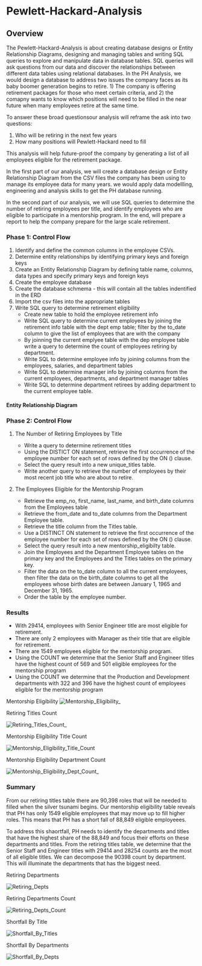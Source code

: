 # Pewlett-Hackard-Analysis
## Overview
The Pewlett-Hackard-Analysis is about creating database designs or Entity Relationship Diagrams, designing and managing tables and writing SQL queries to explore and manipulate data in database tables. SQL queries will ask questions from our data and discover the relationships between different data tables using relational databases. In the PH Analysis, we would design a database to address two issues the company faces as its baby boomer generation begins to retire. 1) The company is offering retirement packages for those who meet certain criteria, and 2) the comapny wants to know which positions will need to be filled in the near future when many employees retire at the same time. 

To answer these broad questionsour analysis will reframe the ask into two questions:
1. Who will be retiring in the next few years
2. How many positions will Pewlett-Hackard need to fill

This analysis will help future-proof the company by generating a list of all employees eligible for the retirement package.

In the first part of our analysis, we will create a database design or Entity Relationship Diagram from the CSV files the company has been using to manage its employee data for many years. we would apply data modellling, engineering and analysis skills to get the PH database running.

In the second part of our analysis, we will use SQL queries to determine the number of retiring employees per title, and identify employees who are eligible to participate in a mentorship program. In the end, will prepare a report to help the company prepare for the large scale retirement.

### Phase 1: Control Flow
1. Identify and define the common columns in the employee CSVs.
2. Determine entity relationships by identifying primary keys and foreign keys
3. Create an Entity Relationship Diagram by defining table name, columns, data types and specify primary keys and foreign keys
4. Create the employee database
5. Create the database schmema - this will contain all the tables indentified in the ERD
6. Import the csv files into the appropriate tables
7. Write SQL query to determine retirement eligibility
      * Create new table to hold the employee retirement info
      * Write SQL query to determine current employees by joining the retirement info table with the dept emp table; filter by the to_date column to give the list of employees that are with the company
      * By joinning the current emplyee table with the dep employee table write a query to determine the count of employees retiring by department.
      * Write SQL to determine employee info by joining columns from the employees, salaries, and department tables
      * Write SQL to determine manager info by joining columns from the current employees, departments, and department manager tables
      * Write SQL to determine department retirees by adding department to the current employee table.

#### Entity Relationship Diagram

### Phase 2: Control Flow
1. The Number of Retiring Employees by Title
      * Write a query to determine retirement titles
      * Using the DISTICT ON statement, retrieve the first occurrence of the employee number for each set of rows defined by the ON () clause.
      * Select the query result into a new unique_titles table.
      * Write another query to retrieve the number of employees by their most recent job title who are about to retire.

2. The Employees Eligible for the Mentorship Program
      * Retrieve the emp_no, first_name, last_name, and birth_date columns from the Employees table
      * Retrieve the from_date and to_date columns from the Department Employee table.
      * Retrieve the title column from the Titles table.
      * Use a DISTINCT ON statement to retrieve the first occurrence of the employee number for each set of rows defined by the ON () clause.
      * Select the query result into a new mentorship_eligibilty table. 
      * Join the Employees and the Department Employee tables on the primary key and the Employees and the Titles tables on the primary key.
      * Filter the data on the to_date column to all the current employees, then filter the data on the birth_date columns to get all the employees whose birth dates are between January 1, 1965 and December 31, 1965.
      * Order the table by the employee number.

### Results
* With 29414, employees with Senior Engineer title are most eligible for retirement.
* There are only 2 employees with Manager as their title that are eligible for retirement.
* There are 1549 employees eligible for the mentorship program.
* Using the COUNT we determine that the Senior Staff and Engineer titles have the highest count of 569 and 501 eligible employees for the mentorship program
* Using the COUNT we determine that the Production and Development departments with 322 and 396 have the highest count of employees eligible for the mentorship program

Mentorship Eligibility
![Mentorship_Eligibility_](https://user-images.githubusercontent.com/67847583/121614069-8b05a080-ca23-11eb-88e5-5148214b431e.png)


Retiring Titles Count

![Retiring_Titles_Count_](https://user-images.githubusercontent.com/67847583/121614116-a40e5180-ca23-11eb-8f1f-22be28c92ee6.png)


Mentorship Eligibility Title Count

![Mentorship_Eligibility_Title_Count](https://user-images.githubusercontent.com/67847583/121610931-bf299300-ca1c-11eb-83f1-bde974d46d10.png)


Mentorship Eligibility Department Count

![Mentorship_Eligibility_Dept_Count_](https://user-images.githubusercontent.com/67847583/121614222-d91aa400-ca23-11eb-8e7d-92dd4f00dcc7.png)




### Summary
From our retiring titles table there are 90,398 roles that will be needed to filled when the silver tsunami begins. Our mentorship eligibility table reveals that PH has only 1549 eligible employees that may move up to fill higher roles. This means that PH has a short fall of 88,849 eligible employeees.

To address this shaortfall, PH needs to identify the departments and titles that have the highest share of the 88,849 and focus their efforts on these departments and titles.
From the retiring titles table, we determine that the Senior Staff and Engineer titles with 29414 and 28254 counts are the most of all eligible titles.
We can decompose the 90398 count by department. This will illuminate the departments that has the biggest need. 

Retiring Departments

![Retiring_Depts](https://user-images.githubusercontent.com/67847583/121614823-2b0ff980-ca25-11eb-9f67-5702f825011e.png)

Retiring Departments Count

![Retiring_Depts_Count](https://user-images.githubusercontent.com/67847583/121614872-47ac3180-ca25-11eb-92bb-d54d348815dc.png)

Shortfall By Title

![Shortfall_By_Titles](https://user-images.githubusercontent.com/67847583/121615005-880baf80-ca25-11eb-92eb-8354776df054.png)

Shortfall By Departments

![Shortfall_By_Depts](https://user-images.githubusercontent.com/67847583/121615049-99ed5280-ca25-11eb-902b-04676399288c.png)


